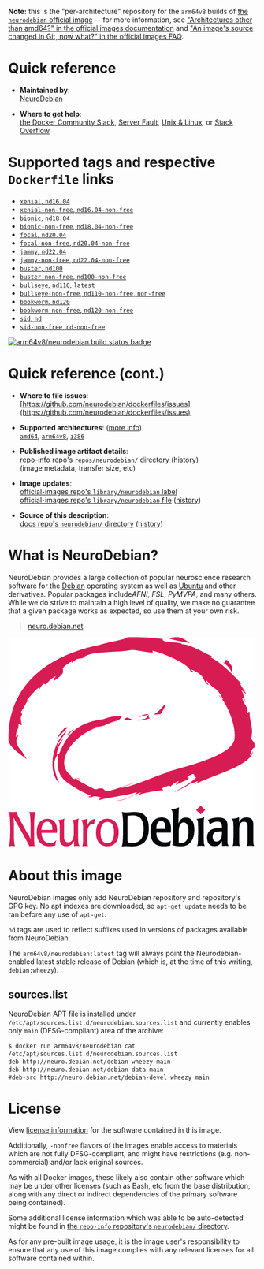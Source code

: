 <!--

********************************************************************************

WARNING:

    DO NOT EDIT "neurodebian/README.md"

    IT IS AUTO-GENERATED

    (from the other files in "neurodebian/" combined with a set of templates)

********************************************************************************

-->

**Note:** this is the "per-architecture" repository for the `arm64v8` builds of [the `neurodebian` official image](https://hub.docker.com/_/neurodebian) -- for more information, see ["Architectures other than amd64?" in the official images documentation](https://github.com/docker-library/official-images#architectures-other-than-amd64) and ["An image's source changed in Git, now what?" in the official images FAQ](https://github.com/docker-library/faq#an-images-source-changed-in-git-now-what).

# Quick reference

-	**Maintained by**:  
	[NeuroDebian](https://github.com/neurodebian/dockerfiles)

-	**Where to get help**:  
	[the Docker Community Slack](https://dockr.ly/comm-slack), [Server Fault](https://serverfault.com/help/on-topic), [Unix & Linux](https://unix.stackexchange.com/help/on-topic), or [Stack Overflow](https://stackoverflow.com/help/on-topic)

# Supported tags and respective `Dockerfile` links

-	[`xenial`, `nd16.04`](https://github.com/neurodebian/dockerfiles/blob/53a254d17e6c1c21787ed44b6e848c1af46ea9be/dockerfiles/xenial/Dockerfile)
-	[`xenial-non-free`, `nd16.04-non-free`](https://github.com/neurodebian/dockerfiles/blob/53a254d17e6c1c21787ed44b6e848c1af46ea9be/dockerfiles/xenial-non-free/Dockerfile)
-	[`bionic`, `nd18.04`](https://github.com/neurodebian/dockerfiles/blob/53a254d17e6c1c21787ed44b6e848c1af46ea9be/dockerfiles/bionic/Dockerfile)
-	[`bionic-non-free`, `nd18.04-non-free`](https://github.com/neurodebian/dockerfiles/blob/53a254d17e6c1c21787ed44b6e848c1af46ea9be/dockerfiles/bionic-non-free/Dockerfile)
-	[`focal`, `nd20.04`](https://github.com/neurodebian/dockerfiles/blob/53a254d17e6c1c21787ed44b6e848c1af46ea9be/dockerfiles/focal/Dockerfile)
-	[`focal-non-free`, `nd20.04-non-free`](https://github.com/neurodebian/dockerfiles/blob/53a254d17e6c1c21787ed44b6e848c1af46ea9be/dockerfiles/focal-non-free/Dockerfile)
-	[`jammy`, `nd22.04`](https://github.com/neurodebian/dockerfiles/blob/53a254d17e6c1c21787ed44b6e848c1af46ea9be/dockerfiles/jammy/Dockerfile)
-	[`jammy-non-free`, `nd22.04-non-free`](https://github.com/neurodebian/dockerfiles/blob/53a254d17e6c1c21787ed44b6e848c1af46ea9be/dockerfiles/jammy-non-free/Dockerfile)
-	[`buster`, `nd100`](https://github.com/neurodebian/dockerfiles/blob/53a254d17e6c1c21787ed44b6e848c1af46ea9be/dockerfiles/buster/Dockerfile)
-	[`buster-non-free`, `nd100-non-free`](https://github.com/neurodebian/dockerfiles/blob/53a254d17e6c1c21787ed44b6e848c1af46ea9be/dockerfiles/buster-non-free/Dockerfile)
-	[`bullseye`, `nd110`, `latest`](https://github.com/neurodebian/dockerfiles/blob/53a254d17e6c1c21787ed44b6e848c1af46ea9be/dockerfiles/bullseye/Dockerfile)
-	[`bullseye-non-free`, `nd110-non-free`, `non-free`](https://github.com/neurodebian/dockerfiles/blob/53a254d17e6c1c21787ed44b6e848c1af46ea9be/dockerfiles/bullseye-non-free/Dockerfile)
-	[`bookworm`, `nd120`](https://github.com/neurodebian/dockerfiles/blob/53a254d17e6c1c21787ed44b6e848c1af46ea9be/dockerfiles/bookworm/Dockerfile)
-	[`bookworm-non-free`, `nd120-non-free`](https://github.com/neurodebian/dockerfiles/blob/53a254d17e6c1c21787ed44b6e848c1af46ea9be/dockerfiles/bookworm-non-free/Dockerfile)
-	[`sid`, `nd`](https://github.com/neurodebian/dockerfiles/blob/53a254d17e6c1c21787ed44b6e848c1af46ea9be/dockerfiles/sid/Dockerfile)
-	[`sid-non-free`, `nd-non-free`](https://github.com/neurodebian/dockerfiles/blob/53a254d17e6c1c21787ed44b6e848c1af46ea9be/dockerfiles/sid-non-free/Dockerfile)

[![arm64v8/neurodebian build status badge](https://img.shields.io/jenkins/s/https/doi-janky.infosiftr.net/job/multiarch/job/arm64v8/job/neurodebian.svg?label=arm64v8/neurodebian%20%20build%20job)](https://doi-janky.infosiftr.net/job/multiarch/job/arm64v8/job/neurodebian/)

# Quick reference (cont.)

-	**Where to file issues**:  
	[https://github.com/neurodebian/dockerfiles/issues](https://github.com/neurodebian/dockerfiles/issues)

-	**Supported architectures**: ([more info](https://github.com/docker-library/official-images#architectures-other-than-amd64))  
	[`amd64`](https://hub.docker.com/r/amd64/neurodebian/), [`arm64v8`](https://hub.docker.com/r/arm64v8/neurodebian/), [`i386`](https://hub.docker.com/r/i386/neurodebian/)

-	**Published image artifact details**:  
	[repo-info repo's `repos/neurodebian/` directory](https://github.com/docker-library/repo-info/blob/master/repos/neurodebian) ([history](https://github.com/docker-library/repo-info/commits/master/repos/neurodebian))  
	(image metadata, transfer size, etc)

-	**Image updates**:  
	[official-images repo's `library/neurodebian` label](https://github.com/docker-library/official-images/issues?q=label%3Alibrary%2Fneurodebian)  
	[official-images repo's `library/neurodebian` file](https://github.com/docker-library/official-images/blob/master/library/neurodebian) ([history](https://github.com/docker-library/official-images/commits/master/library/neurodebian))

-	**Source of this description**:  
	[docs repo's `neurodebian/` directory](https://github.com/docker-library/docs/tree/master/neurodebian) ([history](https://github.com/docker-library/docs/commits/master/neurodebian))

# What is NeuroDebian?

NeuroDebian provides a large collection of popular neuroscience research software for the [Debian](http://www.debian.org) operating system as well as [Ubuntu](http://www.ubuntu.com) and other derivatives. Popular packages include*AFNI*, *FSL*, *PyMVPA*, and many others. While we do strive to maintain a high level of quality, we make no guarantee that a given package works as expected, so use them at your own risk.

> [neuro.debian.net](http://neuro.debian.net/)

![logo](https://raw.githubusercontent.com/docker-library/docs/90ee9ce81aa27322936d7faf585ffc45b7def890/neurodebian/logo.png)

# About this image

NeuroDebian images only add NeuroDebian repository and repository's GPG key. No apt indexes are downloaded, so `apt-get update` needs to be ran before any use of `apt-get`.

`nd` tags are used to reflect suffixes used in versions of packages available from NeuroDebian.

The `arm64v8/neurodebian:latest` tag will always point the Neurodebian-enabled latest stable release of Debian (which is, at the time of this writing, `debian:wheezy`).

## sources.list

NeuroDebian APT file is installed under `/etc/apt/sources.list.d/neurodebian.sources.list` and currently enables only `main` (DFSG-compliant) area of the archive:

```console
$ docker run arm64v8/neurodebian cat /etc/apt/sources.list.d/neurodebian.sources.list
deb http://neuro.debian.net/debian wheezy main
deb http://neuro.debian.net/debian data main
#deb-src http://neuro.debian.net/debian-devel wheezy main
```

# License

View [license information](https://www.debian.org/social_contract#guidelines) for the software contained in this image.

Additionally, `-nonfree` flavors of the images enable access to materials which are not fully DFSG-compliant, and might have restrictions (e.g. non-commercial) and/or lack original sources.

As with all Docker images, these likely also contain other software which may be under other licenses (such as Bash, etc from the base distribution, along with any direct or indirect dependencies of the primary software being contained).

Some additional license information which was able to be auto-detected might be found in [the `repo-info` repository's `neurodebian/` directory](https://github.com/docker-library/repo-info/tree/master/repos/neurodebian).

As for any pre-built image usage, it is the image user's responsibility to ensure that any use of this image complies with any relevant licenses for all software contained within.
